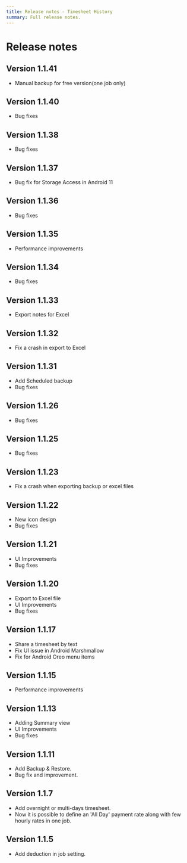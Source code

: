```yaml
---
title: Release notes - Timesheet History
summary: Full release notes.
---
```

# Release notes

## Version 1.1.41
- Manual backup for free version(one job only)

## Version 1.1.40
- Bug fixes

## Version 1.1.38
- Bug fixes

## Version 1.1.37
- Bug fix for Storage Access in Android 11

## Version 1.1.36
- Bug fixes

## Version 1.1.35
- Performance improvements

## Version 1.1.34
- Bug fixes

## Version 1.1.33
- Export notes for Excel

## Version 1.1.32
- Fix a crash in export to Excel

## Version 1.1.31
- Add Scheduled backup
- Bug fixes

## Version 1.1.26
- Bug fixes

## Version 1.1.25
- Bug fixes

## Version 1.1.23
- Fix a crash when exporting backup or excel files

## Version 1.1.22
- New icon design
- Bug fixes

## Version 1.1.21
- UI Improvements
- Bug fixes

## Version 1.1.20
- Export to Excel file
- UI Improvements
- Bug fixes

## Version 1.1.17
- Share a timesheet by text
- Fix UI issue in Android Marshmallow
- Fix for Android Oreo menu items

## Version 1.1.15
- Performance improvements

## Version 1.1.13
- Adding Summary view
- UI Improvements
- Bug fixes


## Version 1.1.11
- Add Backup & Restore.
- Bug fix and improvement.

## Version 1.1.7
- Add overnight or multi-days timesheet.
- Now it is possible to define an 'All Day' payment rate along with few hourly rates in one job.

## Version 1.1.5
- Add deduction in job setting.
